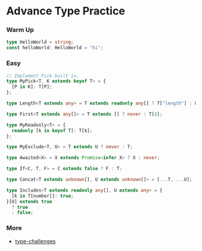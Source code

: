 # Advance Type Practice

### Warm Up

```ts
type HelloWorld = string;
const helloWorld: HelloWorld = "hi";
```

### Easy

```ts
// Implement Pick built in.
type MyPick<T, K extends keyof T> = {
  [P in K]: T[P];
};

type Length<T extends any> = T extends readonly any[] ? T["length"] : Error;

type First<T extends any[]> = T extends [] ? never : T[0];

type MyReadonly<T> = {
  readonly [k in keyof T]: T[k];
};

type MyExclude<T, U> = T extends U ? never : T;

type Awaited<X> = X extends Promise<infer X> ? X : never;

type If<C, T, F> = C extends false ? F : T;

type Concat<T extends unknown[], U extends unknown[]> = [...T, ...U];

type Includes<T extends readonly any[], U extends any> = {
  [k in T[number]]: true;
}[U] extends true
  ? true
  : false;
```

### More

- [type-challenges](https://github.com/type-challenges)
